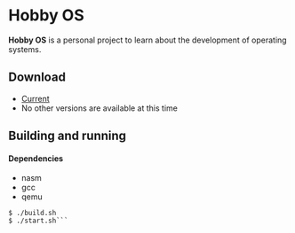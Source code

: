 Hobby OS
======
**Hobby OS** is a personal project to learn about the development of operating systems.

## Download
* [Current](https://github.com/StevenLaabs/hobby-os/archive/master.zip)
* No other versions are available at this time

## Building and running
#### Dependencies
* nasm
* gcc
* qemu

```$ git clone https://github.com/StevenLaabs/hobby-os.git
$ ./build.sh
$ ./start.sh```
